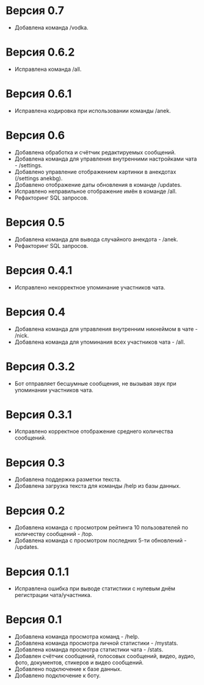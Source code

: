 # Версия 0.7

* Добавлена команда /vodka.

# Версия 0.6.2

* Исправлена команда /all.

# Версия 0.6.1

* Исправлена кодировка при использовании команды /anek.

# Версия 0.6

* Добавлена обработка и счётчик редактируемых сообщений.
* Добавлена команда для управления внутренними настройками чата - /settings.
* Добавлено управление отображением картинки в анекдотах (/settings anekbg).
* Добавлено отображение даты обновления в команде /updates.
* Исправлено неправильное отображение имён в команде /all.
* Рефакторинг SQL запросов.

# Версия 0.5

* Добавлена команда для вывода случайного анекдота - /anek.
* Рефакторинг SQL запросов.

# Версия 0.4.1

* Исправлено некорректное упоминание участников чата.

# Версия 0.4

* Добавлена команда для управления внутренним никнеймом в чате - /nick.
* Добавлена команда для упоминания всех участников чата - /all.

# Версия 0.3.2

* Бот отправляет бесшумные сообщения, не вызывая звук при упоминании участников чата.

# Версия 0.3.1

* Исправлено корректное отображение среднего количества сообщений.

# Версия 0.3

* Добавлена поддержка разметки текста.
* Добавлена загрузка текста для команды /help из базы данных.

# Версия 0.2

* Добавлена команда с просмотром рейтинга 10 пользователей по количеству сообщений - /top.
* Добавлена команда с просмотром последних 5-ти обновлений - /updates.

# Версия 0.1.1

* Исправлена ошибка при выводе статистики с нулевым днём регистрации чата/участника.

# Версия 0.1

* Добавлена команда просмотра команд - /help.
* Добавлена команда просмотра личной статистики - /mystats.
* Добавлена команда просмотра статистики чата - /stats.
* Добавлен счётчик сообщений, голосовых сообщений, видео, аудио, фото, документов, стикеров и видео сообщений.
* Добавлено подключение к базе данных.
* Добавлено подключение к боту.